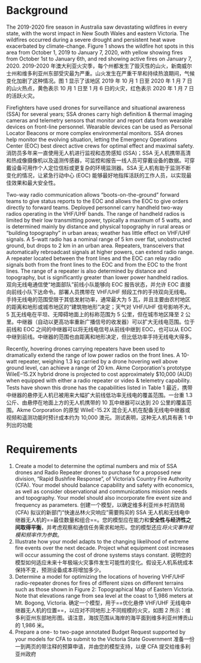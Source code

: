 # Background
The 2019-2020 fire season in Australia saw devastating wildfires in every state, with the worst impact in New South Wales and eastern Victoria. The wildfires occurred during a severe drought and persistent heat wave exacerbated by climate-change. Figure 1 shows the wildfire hot spots in this area from October 1, 2019 to January 7, 2020, with yellow showing fires from October 1st to January 6th, and red showing active fires on January 7, 2020.
2019-2020 年澳大利亚火灾季，每个州都发生了毁灭性的山火，新南威尔士州和维多利亚州东部受灾最为严重。山火发生在严重干旱和持续热浪期间，气候变化加剧了这种情况。图 1 显示了该地区 2019 年 10 月 1 日至 2020 年 1 月 7 日的山火热点，黄色表示 10 月 1 日至 1 月 6 日的火灾，红色表示 2020 年 1 月 7 日的活跃火灾。

Firefighters have used drones for surveillance and situational awareness (SSA) for several years; SSA drones carry high definition & thermal imaging cameras and telemetry sensors that monitor and report data from wearable devices on front-line personnel. Wearable devices can be used as Personal Locator Beacons or more complex environmental monitors. SSA drones help monitor the evolving situation, letting the Emergency Operations Center (EOC) best direct active crews for optimal effect and maximal safety.
消防员多年来一直使用无人机进行监视和态势感知 (SSA)；SSA 无人机携带高清和热成像摄像机以及遥测传感器，可监控和报告一线人员可穿戴设备的数据。可穿戴设备可用作个人定位信标或更复杂的环境监测器。SSA 无人机有助于监测不断变化的情况，让紧急行动中心 (EOC) 能够最好地指挥活跃的工作人员，以实现最佳效果和最大安全性。

Two-way radio communication allows “boots-on-the-ground” forward teams to give status reports to the EOC and allows the EOC to give orders directly to forward teams. Deployed personnel carry handheld two-way radios operating in the VHF/UHF bands. The range of handheld radios is limited by their low transmitting power, typically a maximum of 5 watts, and is determined mainly by distance and physical topography in rural areas or “building topography” in urban areas; weather has little effect on VHF/UHF signals. A 5-watt radio has a nominal range of 5 km over flat, unobstructed ground, but drops to 2 km in an urban area. Repeaters, transceivers that automatically rebroadcast signals at higher powers, can extend radio range. A repeater located between the front lines and the EOC can relay radio signals both from the front lines to the EOC and from the EOC to the front lines. The range of a repeater is also determined by distance and topography, but is significantly greater than lower power handheld radios.
双向无线电通信使“地面部队”前线小队能够向 EOC 报告状态，并允许 EOC 直接向前线小队下达命令。部署人员携带在 VHF/UHF 频段工作的手持双向无线电。手持无线电的范围受限于其低发射功率，通常最大为 5 瓦，并且主要由农村地区的距离和地形或城市地区的“建筑物地形”决定；天气对 VHF/UHF 信号影响不大。5 瓦无线电在平坦、无障碍地面上的标称范围为 5 公里，但在城市地区降至 2 公里。中继器（自动以更高功率重新广播信号的收发器）可以扩大无线电范围。位于前线和 EOC 之间的中继器可以将无线电信号从前线中继到 EOC，也可以从 EOC 中继到前线。中继器的范围也由距离和地形决定，但比低功率手持无线电大得多。

Recently, hovering drones carrying repeaters have been used to dramatically extend the range of low power radios on the front lines. A 10-watt repeater, weighing 1.3 kg carried by a drone hovering well above ground level, can achieve a range of 20 km. Akme Corporation's prototype WileE–15.2X hybrid drone is projected to cost approximately $10,000 (AUD) when equipped with either a radio repeater or video & telemetry capability. Tests have shown this drone has the capabilities listed in Table 1
最近，携带中继器的悬停无人机已被用来大幅扩大前线低功率无线电的覆盖范围。一台重 1.3 公斤、由悬停在地面上方的无人机携带的 10 瓦中继器可以达到 20 公里的覆盖范围。Akme Corporation 的原型 WileE-15.2X 混合无人机在配备无线电中继器或视频和遥测功能时预计成本约为 10,000 澳元。测试表明，这种无人机具有表 1 中列出的功能
# Requirements
1. Create a model to determine the optimal numbers and mix of SSA drones and Radio Repeater drones to purchase for a proposed new division, “Rapid Bushfire Response”, of Victoria’s Country Fire Authority (CFA). Your model should balance capability and safety with economics, as well as consider observational and communications mission needs and topography. Your model should also incorporate fire event size and frequency as parameters. 
	创建一个模型，以确定维多利亚州乡村消防局 (CFA) 拟议的新部门“快速丛林火灾响应”需要购买的 SSA 无人机和无线电中继器无人机的==最佳数量和组合==。您的模型应在能力和**安全性与经济性之间取得平衡**，并考虑观察和通信任务需求和地形。您的模型还应*将火灾事件规模和频率作为参数*。
2. Illustrate how your model adapts to the changing likelihood of extreme fire events over the next decade. Project what equipment cost increases will occur assuming the cost of drone systems stays constant. 
	说明您的模型如何适应未来十年极端火灾事件发生可能性的变化。假设无人机系统成本保持不变，预测设备成本将增加多少。
3. Determine a model for optimizing the locations of hovering VHF/UHF radio-repeater drones for fires of different sizes on different terrains such as those shown in Figure 2: Topographical Map of Eastern Victoria. Note that elevations range from sea level at the coast to 1,986 meters at Mt. Bogong, Victoria. 
	确定一个模型，用于==优化悬停 VHF/UHF 无线电中继器无人机的位置==，以应对不同地形上不同规模的火灾，如图 2 所示：维多利亚州东部地形图。请注意，海拔范围从海岸的海平面到维多利亚州博贡山的 1,986 米。
4. Prepare a one- to two-page annotated Budget Request supported by your models for CFA to submit to the Victoria State Government
	准备一份一到两页的带注释的预算申请，并由您的模型支持，以便 CFA 提交给维多利亚州政府